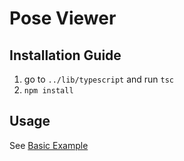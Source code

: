 # Pose Viewer

## Installation Guide

1. go to `../lib/typescript` and run `tsc`
2. `npm install`

## Usage

See [Basic Example](https://github.com/AmitMY/pose-format/tree/master/pose_viewer/example)
